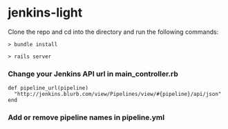 # jenkins-light

Clone the repo and cd into the directory and run the following commands: 
```
> bundle install

> rails server

```

### Change your Jenkins API url in main_controller.rb
```
def pipeline_url(pipeline)
  "http://jenkins.blurb.com/view/Pipelines/view/#{pipeline}/api/json"
end
```

### Add or remove pipeline names in pipeline.yml 

